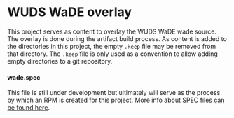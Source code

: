 WUDS WaDE overlay
===

This project serves as content to overlay the WUDS WaDE wade source. The overlay is done during the artifact build process.  As content is added to the directories in this project, the empty `.keep` file may be removed from that directory. The `.keep` file is only used as a convention to allow adding empty directories to a git repository.

#### __wade.spec__

This file is still under development but ultimately will serve as the process by which an RPM is created for this project.  More info about SPEC files [can be found here](http://rpm-guide.readthedocs.io/en/latest/rpm-guide.html#what-is-a-spec-file).
